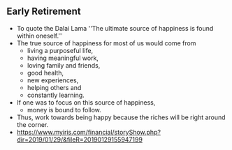 
## Early Retirement 
- To quote the Dalai Lama ''The ultimate source of happiness is found within oneself.'' 
- The true source of happiness for most of us would come from 
  - living a purposeful life, 
  - having meaningful work, 
  - loving family and friends, 
  - good health, 
  - new experiences, 
  - helping others and 
  - constantly learning. 
- If one was to focus on this source of happiness, 
  - money is bound to follow. 
- Thus, work towards being happy because the riches will be right around the corner.
- https://www.myiris.com/financial/storyShow.php?dir=2019/01/29/&fileR=20190129155947199